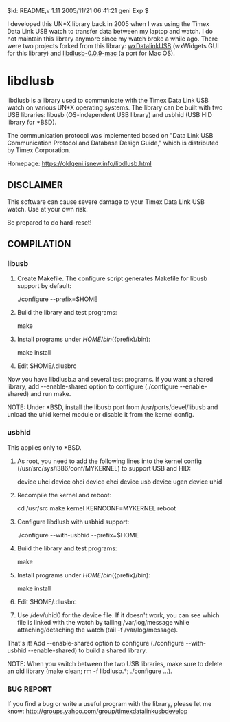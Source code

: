$Id: README,v 1.11 2005/11/21 06:41:21 geni Exp $

I developed this UN*X library back in 2005 when I was using the Timex Data Link USB watch to transfer data between my laptop and watch. I do not maintain this library anymore since my watch broke a while ago. There were two projects forked from this library: [wxDatalinkUSB](http://wxdlusb.sourceforge.net) (wxWidgets GUI for this library) and [libdlusb-0.0.9-mac
](https://github.com/trishume/libdlusb-0.0.9-mac) (a port for Mac OS).


# libdlusb

libdlusb is a library used to communicate with the Timex Data Link USB watch on
various UN*X operating systems.  The library can be built with two USB
libraries: libusb (OS-independent USB library) and usbhid (USB HID library for
*BSD).

The communication protocol was implemented based on "Data Link USB
Communication Protocol and Database Design Guide," which is distributed by
Timex Corporation.

Homepage: https://oldgeni.isnew.info/libdlusb.html


## DISCLAIMER

This software can cause severe damage to your Timex Data Link USB watch.  Use
at your own risk.

Be prepared to do hard-reset!


## COMPILATION

### libusb

1. Create Makefile.  The configure script generates Makefile for libusb support
   by default:

   ./configure --prefix=$HOME

2. Build the library and test programs:

   make

3. Install programs under $HOME/bin (${prefix}/bin):

   make install

4. Edit $HOME/.dlusbrc

Now you have libdlusb.a and several test programs.  If you want a shared
library, add --enable-shared option to configure (./configure --enable-shared)
and run make.

NOTE: Under *BSD, install the libusb port from /usr/ports/devel/libusb and
unload the uhid kernel module or disable it from the kernel config.


### usbhid

This applies only to *BSD.

1. As root, you need to add the following lines into the kernel config
   (/usr/src/sys/i386/conf/MYKERNEL) to support USB and HID:

   device	uhci
   device	ohci
   device	ehci
   device	usb
   device	ugen
   device	uhid

2. Recompile the kernel and reboot:

   cd /usr/src
   make kernel KERNCONF=MYKERNEL
   reboot

3. Configure libdlusb with usbhid support:

   ./configure --with-usbhid --prefix=$HOME

4. Build the library and test programs:

   make

5. Install programs under $HOME/bin (${prefix}/bin):

   make install

6. Edit $HOME/.dlusbrc

7. Use /dev/uhid0 for the device file.  If it doesn't work, you can see which
   file is linked with the watch by tailing /var/log/message while
   attaching/detaching the watch (tail -f /var/log/message).

That's it!  Add --enable-shared option to configure (./configure --with-usbhid
--enable-shared) to build a shared library.

NOTE: When you switch between the two USB libraries, make sure to delete an old
library (make clean; rm -f libdlusb.*; ./configure ...).


### BUG REPORT

If you find a bug or write a useful program with the library, please let me
know: http://groups.yahoo.com/group/timexdatalinkusbdevelop
